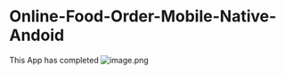 # Online-Food-Order-Mobile-Native-Andoid
This App has completed
![image.png]( {https://github.com/Sjatriawan/Online-Food-Order-Mobile-Native-Andoid/blob/master/Home.png} )
